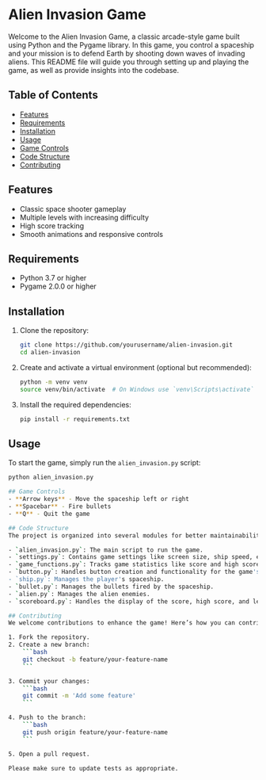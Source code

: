 # Alien Invasion Game

Welcome to the Alien Invasion Game, a classic arcade-style game built using Python and the Pygame library. In this game, you control a spaceship and your mission is to defend Earth by shooting down waves of invading aliens. This README file will guide you through setting up and playing the game, as well as provide insights into the codebase.

## Table of Contents
- [Features](#features)
- [Requirements](#requirements)
- [Installation](#installation)
- [Usage](#usage)
- [Game Controls](#game-controls)
- [Code Structure](#code-structure)
- [Contributing](#contributing)

## Features
- Classic space shooter gameplay
- Multiple levels with increasing difficulty
- High score tracking
- Smooth animations and responsive controls

## Requirements
- Python 3.7 or higher
- Pygame 2.0.0 or higher

## Installation
1. Clone the repository:
    ```bash
    git clone https://github.com/yourusername/alien-invasion.git
    cd alien-invasion
    ```

2. Create and activate a virtual environment (optional but recommended):
    ```bash
    python -m venv venv
    source venv/bin/activate  # On Windows use `venv\Scripts\activate`
    ```

3. Install the required dependencies:
    ```bash
    pip install -r requirements.txt
    ```

## Usage
To start the game, simply run the `alien_invasion.py` script:
```bash
python alien_invasion.py

## Game Controls
- **Arrow keys** - Move the spaceship left or right
- **Spacebar** - Fire bullets
- **Q** - Quit the game

## Code Structure
The project is organized into several modules for better maintainability:

- `alien_invasion.py`: The main script to run the game.
- `settings.py`: Contains game settings like screen size, ship speed, etc.
- `game_functions.py`: Tracks game statistics like score and high score.
- `button.py`: Handles button creation and functionality for the game's start screen.
- `ship.py`: Manages the player's spaceship.
- `bullet.py`: Manages the bullets fired by the spaceship.
- `alien.py`: Manages the alien enemies.
- `scoreboard.py`: Handles the display of the score, high score, and level.

## Contributing
We welcome contributions to enhance the game! Here’s how you can contribute:

1. Fork the repository.
2. Create a new branch:
    ```bash
    git checkout -b feature/your-feature-name
    ```

3. Commit your changes:
    ```bash
    git commit -m 'Add some feature'
    ```

4. Push to the branch:
    ```bash
    git push origin feature/your-feature-name
    ```

5. Open a pull request.

Please make sure to update tests as appropriate.

